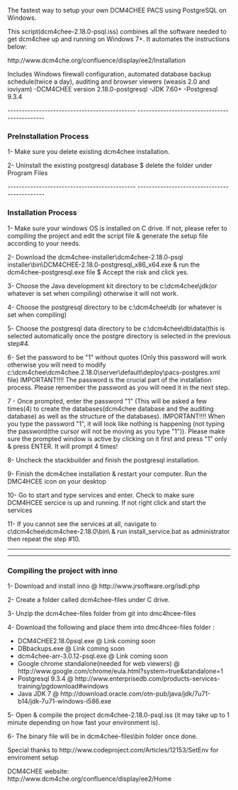 <p>The fastest way to setup your own DCM4CHEE PACS using PostgreSQL on Windows.</p>
<p>This script(dcm4chee-2.18.0-psql.iss) combines all the software needed to get dcm4chee up and running on Windows 7+. It automates the instructions below:</p>

<p>http://www.dcm4che.org/confluence/display/ee2/Installation</p>

<p>Includes Windows firewall configuration, automated database backup schedule(twice a day), auditing and browser viewers (weasis 2.0 and ioviyam)
-DCM4CHEE version 2.18.0-postgresql
-JDK 7.60+
-Postgresql 9.3.4</p>
---------------------------------------------
---------------------------------------------
<h3>PreInstallation Process</h3>

<p>1- Make sure you delete existing dcm4chee installation.</p>
<p> 2- Uninstall the existing postgresql database $ delete the folder under Program Files</p>
---------------------------------------------
---------------------------------------------
<h3>Installation Process</h3>
<p>1- Make sure your windows OS is installed on C drive. If not, please refer to compiling the project and edit the script file & generate the setup file according to your needs.</p>
<p>2- Download the dcm4chee-installer\dcm4chee-2.18.0-psql installer\bin\DCM4CHEE-2.18.0-postgresql_x86_x64.exe & run the dcm4chee-postgresql.exe file $ Accept the risk and click yes.</p>
<p>3- Choose the Java development kit directory to be c:\dcm4chee\jdk(or whatever is set when compiling) otherwise it will not work.</p>
<p>4- Choose the postgresql directory to be c:\dcm4chee\db (or whatever is set when compiling)</p>
<p>5- Choose the postgresql data directory to be c:\dcm4chee\db\data(this is selected automatically once the postgre directory is selected in the previous step#4.</p>
<p>6- Set the password to be "1" without quotes (Only this password will work otherwise you will need to modify c:\dcm4chee\dcm4chee.2.18.0\server\default\deploy\pacs-postgres.xml file)
IMPORTANT!!!!
The password is the crucial part of the installation process. Please remember the password as you will need it in the next step.</p>
<p>7 - Once prompted, enter the password "1" (This will be asked a few times(4) to create the databases(dcm4chee database and the auditing database) as well as the structure of the databases). 
IMPORTANT!!!!
When you type the password "1", it will look like nothing is happening (not typing the password(the cursor will not be moving as you type "1")). Please make sure the prompted window is active by clicking on it first and press "1" only & press ENTER. It will prompt 4 times!
</p>
<p>8- Uncheck the stackbuilder and finish the postgresql installation.</p>
<p>9- Finish the dcm4chee installation & restart your computer. Run the DMC4HCEE icon on your desktop </p>
<p>10- Go to start and type services and enter. Check to make sure DCM4HCEE sercice is up and running. If not right click and start the services</p>
<p>11- If you cannot see the services at all, navigate to c\dcm4chee\dcm4chee-2.18.0\bin\ & run install_service.bat as administrator then repeat the step #10.</p>

---------------------------------------------
---------------------------------------------

<h3>Compiling the project with inno</h3>
<p>1- Download and install inno @ http://www.jrsoftware.org/isdl.php</p>
<p>2- Create a folder called dcm4chee-files under C drive.</p>
<p>3- Unzip the dcm4chee-files folder from git into dmc4hcee-files</p>
<p>4- Download the following and place them into dmc4hcee-files folder :
</p>
<ul>
<li>DCM4CHEE2.18.0psql.exe @ Link coming soon</li>
<li>DBbackups.exe @ Link coming soon</li>
<li>dcm4chee-arr-3.0.12-psql.exe @ Link coming soon</li>
<li>Google chrome standalone(needed for web viewers) @ http://www.google.com/chrome/eula.html?system=true&standalone=1</li>
<li>Postgresql 9.3.4 @ http://www.enterprisedb.com/products-services-training/pgdownload#windows</li>
<li>Java JDK 7 @ http://download.oracle.com/otn-pub/java/jdk/7u71-b14/jdk-7u71-windows-i586.exe</li>
</ul>
<p>5- Open & compile the project dcm4chee-2.18.0-psql.iss (it may take up to 1 minute depending on how fast your environment is).</p>
<p>6- The binary file will be in dcm4chee-files\bin folder once done.</p>
<p>Special thanks to http://www.codeproject.com/Articles/12153/SetEnv for enviroment setup</p>
<p>DCM4CHEE website: http://www.dcm4che.org/confluence/display/ee2/Home</p>
